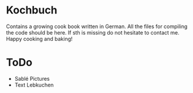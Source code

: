 Kochbuch
========

Contains a growing cook book written in German. All the files for compiling the code should be here. If sth is missing do not hesitate to contact me. Happy cooking and baking!


ToDo
====

* Sablé Pictures
* Text Lebkuchen
